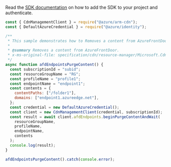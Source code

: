 Read the [SDK documentation](https://github.com/Azure/azure-sdk-for-js/blob/%40azure%2Farm-cdn_7.0.0/sdk/cdn/arm-cdn/README.md) on how to add the SDK to your project and authenticate.

```javascript
const { CdnManagementClient } = require("@azure/arm-cdn");
const { DefaultAzureCredential } = require("@azure/identity");

/**
 * This sample demonstrates how to Removes a content from AzureFrontDoor.
 *
 * @summary Removes a content from AzureFrontDoor.
 * x-ms-original-file: specification/cdn/resource-manager/Microsoft.Cdn/stable/2021-06-01/examples/AFDEndpoints_PurgeContent.json
 */
async function afdEndpointsPurgeContent() {
  const subscriptionId = "subid";
  const resourceGroupName = "RG";
  const profileName = "profile1";
  const endpointName = "endpoint1";
  const contents = {
    contentPaths: ["/folder1"],
    domains: ["endpoint1.azureedge.net"],
  };
  const credential = new DefaultAzureCredential();
  const client = new CdnManagementClient(credential, subscriptionId);
  const result = await client.afdEndpoints.beginPurgeContentAndWait(
    resourceGroupName,
    profileName,
    endpointName,
    contents
  );
  console.log(result);
}

afdEndpointsPurgeContent().catch(console.error);
```
